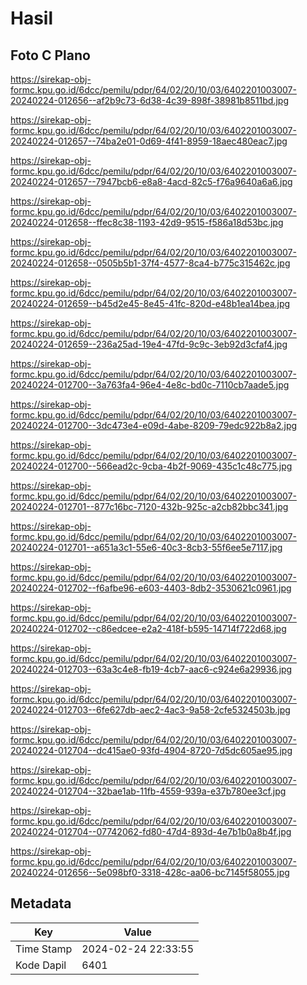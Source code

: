 # Hasil

## Foto C Plano

https://sirekap-obj-formc.kpu.go.id/6dcc/pemilu/pdpr/64/02/20/10/03/6402201003007-20240224-012656--af2b9c73-6d38-4c39-898f-38981b8511bd.jpg

https://sirekap-obj-formc.kpu.go.id/6dcc/pemilu/pdpr/64/02/20/10/03/6402201003007-20240224-012657--74ba2e01-0d69-4f41-8959-18aec480eac7.jpg

https://sirekap-obj-formc.kpu.go.id/6dcc/pemilu/pdpr/64/02/20/10/03/6402201003007-20240224-012657--7947bcb6-e8a8-4acd-82c5-f76a9640a6a6.jpg

https://sirekap-obj-formc.kpu.go.id/6dcc/pemilu/pdpr/64/02/20/10/03/6402201003007-20240224-012658--ffec8c38-1193-42d9-9515-f586a18d53bc.jpg

https://sirekap-obj-formc.kpu.go.id/6dcc/pemilu/pdpr/64/02/20/10/03/6402201003007-20240224-012658--0505b5b1-37f4-4577-8ca4-b775c315462c.jpg

https://sirekap-obj-formc.kpu.go.id/6dcc/pemilu/pdpr/64/02/20/10/03/6402201003007-20240224-012659--b45d2e45-8e45-41fc-820d-e48b1ea14bea.jpg

https://sirekap-obj-formc.kpu.go.id/6dcc/pemilu/pdpr/64/02/20/10/03/6402201003007-20240224-012659--236a25ad-19e4-47fd-9c9c-3eb92d3cfaf4.jpg

https://sirekap-obj-formc.kpu.go.id/6dcc/pemilu/pdpr/64/02/20/10/03/6402201003007-20240224-012700--3a763fa4-96e4-4e8c-bd0c-7110cb7aade5.jpg

https://sirekap-obj-formc.kpu.go.id/6dcc/pemilu/pdpr/64/02/20/10/03/6402201003007-20240224-012700--3dc473e4-e09d-4abe-8209-79edc922b8a2.jpg

https://sirekap-obj-formc.kpu.go.id/6dcc/pemilu/pdpr/64/02/20/10/03/6402201003007-20240224-012700--566ead2c-9cba-4b2f-9069-435c1c48c775.jpg

https://sirekap-obj-formc.kpu.go.id/6dcc/pemilu/pdpr/64/02/20/10/03/6402201003007-20240224-012701--877c16bc-7120-432b-925c-a2cb82bbc341.jpg

https://sirekap-obj-formc.kpu.go.id/6dcc/pemilu/pdpr/64/02/20/10/03/6402201003007-20240224-012701--a651a3c1-55e6-40c3-8cb3-55f6ee5e7117.jpg

https://sirekap-obj-formc.kpu.go.id/6dcc/pemilu/pdpr/64/02/20/10/03/6402201003007-20240224-012702--f6afbe96-e603-4403-8db2-3530621c0961.jpg

https://sirekap-obj-formc.kpu.go.id/6dcc/pemilu/pdpr/64/02/20/10/03/6402201003007-20240224-012702--c86edcee-e2a2-418f-b595-14714f722d68.jpg

https://sirekap-obj-formc.kpu.go.id/6dcc/pemilu/pdpr/64/02/20/10/03/6402201003007-20240224-012703--63a3c4e8-fb19-4cb7-aac6-c924e6a29936.jpg

https://sirekap-obj-formc.kpu.go.id/6dcc/pemilu/pdpr/64/02/20/10/03/6402201003007-20240224-012703--6fe627db-aec2-4ac3-9a58-2cfe5324503b.jpg

https://sirekap-obj-formc.kpu.go.id/6dcc/pemilu/pdpr/64/02/20/10/03/6402201003007-20240224-012704--dc415ae0-93fd-4904-8720-7d5dc605ae95.jpg

https://sirekap-obj-formc.kpu.go.id/6dcc/pemilu/pdpr/64/02/20/10/03/6402201003007-20240224-012704--32bae1ab-11fb-4559-939a-e37b780ee3cf.jpg

https://sirekap-obj-formc.kpu.go.id/6dcc/pemilu/pdpr/64/02/20/10/03/6402201003007-20240224-012704--07742062-fd80-47d4-893d-4e7b1b0a8b4f.jpg

https://sirekap-obj-formc.kpu.go.id/6dcc/pemilu/pdpr/64/02/20/10/03/6402201003007-20240224-012656--5e098bf0-3318-428c-aa06-bc7145f58055.jpg


## Metadata

| Key        | Value               |
| ---------- | ------------------- |
| Time Stamp | 2024-02-24 22:33:55 |
| Kode Dapil | 6401                |



